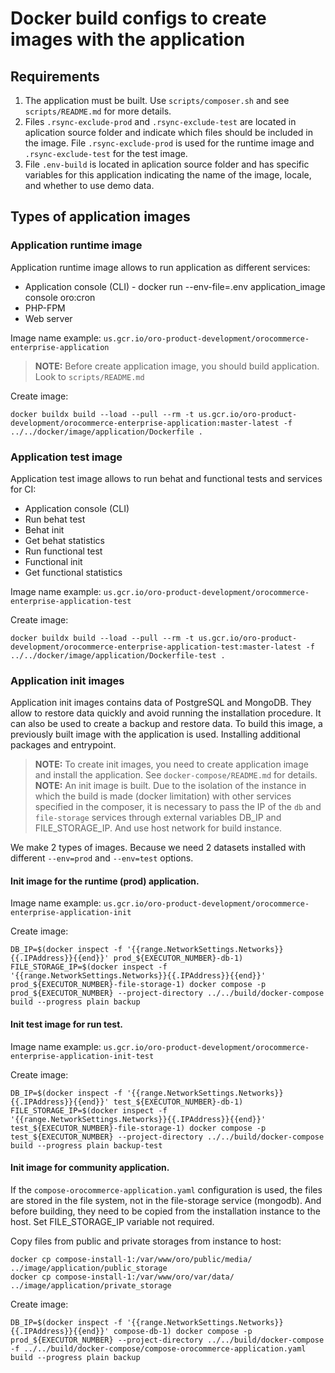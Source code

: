 # Docker build configs to create images with the application
## Requirements

1. The application must be built. Use `scripts/composer.sh` and see `scripts/README.md` for more details.
2. Files `.rsync-exclude-prod` and `.rsync-exclude-test` are located in aplication source folder and indicate which files should be included in the image.  File `.rsync-exclude-prod` is used for the runtime image and `.rsync-exclude-test` for the test image.
3. File `.env-build` is located in aplication source folder and has specific variables for this application indicating the name of the image, locale, and whether to use demo data.

## Types of application images
### Application runtime image
Application runtime image allows to run application as different services:

- Application console (CLI) - docker run --env-file=.env application_image console oro:cron
- PHP-FPM
- Web server

Image name example: `us.gcr.io/oro-product-development/orocommerce-enterprise-application`

> **NOTE:** Before create application image, you should build application. Look to `scripts/README.md`

Create image:
```
docker buildx build --load --pull --rm -t us.gcr.io/oro-product-development/orocommerce-enterprise-application:master-latest -f ../../docker/image/application/Dockerfile .
```
### Application test image
Application test image allows to run behat and functional tests and services for CI:

- Application console (CLI)
- Run behat test
- Behat init
- Get behat statistics
- Run functional test
- Functional init
- Get functional statistics

Image name example: `us.gcr.io/oro-product-development/orocommerce-enterprise-application-test`

Create image:
```
docker buildx build --load --pull --rm -t us.gcr.io/oro-product-development/orocommerce-enterprise-application-test:master-latest -f ../../docker/image/application/Dockerfile-test .
```

### Application init images
Application init images contains data of PostgreSQL and MongoDB. They allow to restore data quickly and avoid running the installation procedure. It can also be used to create a backup and restore data. To build this image, a previously built image with the application is used. Installing additional packages and entrypoint.

> **NOTE:** To create init images, you need to create application image and install the application. See `docker-compose/README.md` for details.
> **NOTE:** An init image is built. Due to the isolation of the instance in which the build is made (docker limitation) with other services specified in the composer, it is necessary to pass the IP of the `db` and `file-storage` services through external variables DB_IP and FILE_STORAGE_IP. And use host network for build instance.

We make 2 types of images. Because we need 2 datasets installed with different `--env=prod` and `--env=test` options.
#### Init image for the runtime (prod) application.
Image name example: `us.gcr.io/oro-product-development/orocommerce-enterprise-application-init`

Create image:
```
DB_IP=$(docker inspect -f '{{range.NetworkSettings.Networks}}{{.IPAddress}}{{end}}' prod_${EXECUTOR_NUMBER}-db-1) FILE_STORAGE_IP=$(docker inspect -f '{{range.NetworkSettings.Networks}}{{.IPAddress}}{{end}}' prod_${EXECUTOR_NUMBER}-file-storage-1) docker compose -p prod_${EXECUTOR_NUMBER} --project-directory ../../build/docker-compose build --progress plain backup
```

#### Init test image for run test.
Image name example: `us.gcr.io/oro-product-development/orocommerce-enterprise-application-init-test`

Create image:
```
DB_IP=$(docker inspect -f '{{range.NetworkSettings.Networks}}{{.IPAddress}}{{end}}' test_${EXECUTOR_NUMBER}-db-1) FILE_STORAGE_IP=$(docker inspect -f '{{range.NetworkSettings.Networks}}{{.IPAddress}}{{end}}' test_${EXECUTOR_NUMBER}-file-storage-1) docker compose -p test_${EXECUTOR_NUMBER} --project-directory ../../build/docker-compose build --progress plain backup-test
```

#### Init image for community application.
If the `compose-orocommerce-application.yaml` configuration is used, the files are stored in the file system, not in the file-storage service (mongodb). And before building, they need to be copied from the installation instance to the host. Set FILE_STORAGE_IP variable not required.

Copy files from public and private storages from instance to host:
```
docker cp compose-install-1:/var/www/oro/public/media/ ../image/application/public_storage
docker cp compose-install-1:/var/www/oro/var/data/ ../image/application/private_storage
```

Create image:
```
DB_IP=$(docker inspect -f '{{range.NetworkSettings.Networks}}{{.IPAddress}}{{end}}' compose-db-1) docker compose -p prod_${EXECUTOR_NUMBER} --project-directory ../../build/docker-compose -f ../../build/docker-compose/compose-orocommerce-application.yaml build --progress plain backup
```
